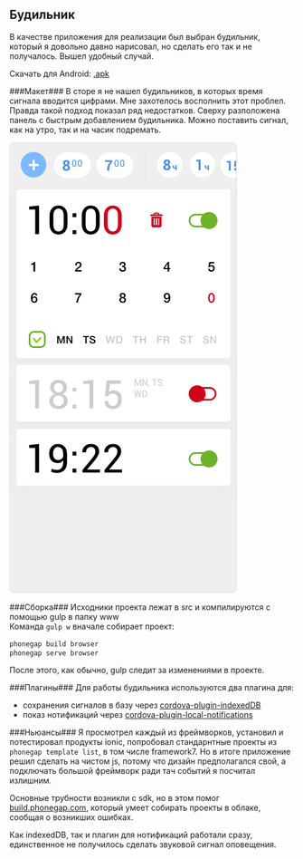 ## Будильник ##

В качестве приложения для реализации был выбран будильник, который я довольно давно нарисовал, но сделать его так и не получалось. Вышел удобный случай. 

Скачать для Android: [.apk](https://github.com/gcor/shri/raw/alarm/alarm.apk)

###Макет###
В сторе  я не нашел будильников, в которых время сигнала вводится цифрами. Мне захотелось восполнить этот проблел. Правда такой подход показал ряд недостатков. Сверху разположена панель с быстрым добавлением будильника. Можно поставить сигнал, как на утро, так и на часик подремать.

![Alarm](./src/media/alarm.png)

###Сборка###
Исходники проекта лежат в src и компилируются с помощью gulp в папку www  
Команда `gulp w` вначале собирает проект:
```
phonegap build browser
phonegap serve browser
```
После этого, как обычно, gulp следит за изменениями в проекте. 

###Плагины###
Для работы будильника используются два плагина для:
* сохранения сигналов в базу через [cordova-plugin-indexedDB](https://github.com/Microsoft/cordova-plugin-indexedDB)
* показ нотификаций через [cordova-plugin-local-notifications](https://github.com/katzer/cordova-plugin-local-notifications)
 
###Ньюансы###
Я просмотрел каждый из фреймворков, установил и потестировал продукты ionic, попробовал стандарнтные проекты из `phonegap template list`, в том числе framework7. Но в итоге приложение решил сделать на чистом js, потому что дизайн предполагался свой, а подключать большой фреймворк ради тач событий я посчитал излишним.

Основные трубности возникли с sdk, но в этом помог [build.phonegap.com](build.phonegap.com), который умеет собирать проекты в облаке, сообщая о возникших ошибках.

Как indexedDB, так и плагин для нотификаций работали сразу, единственное не получилось сделать звуковой сигнал оповещения.
